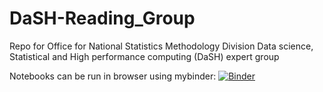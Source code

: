 # DaSH-Reading_Group

Repo for Office for National Statistics Methodology Division Data science, Statistical and High performance computing (DaSH) expert group 

Notebooks can be run in browser using mybinder: [![Binder](https://mybinder.org/badge_logo.svg)](https://mybinder.org/v2/gh/edd-r/DaSH-Reading_Group/master)
